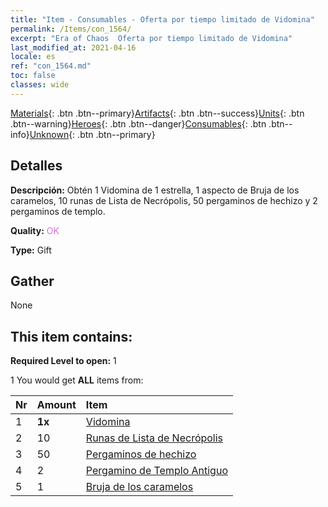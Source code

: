 ```yaml
---
title: "Item - Consumables - Oferta por tiempo limitado de Vidomina"
permalink: /Items/con_1564/
excerpt: "Era of Chaos  Oferta por tiempo limitado de Vidomina"
last_modified_at: 2021-04-16
locale: es
ref: "con_1564.md"
toc: false
classes: wide
---
```

 [Materials](/es/Items/){: .btn .btn--primary}[Artifacts](/es/Items/Artifacts/){: .btn .btn--success}[Units](/es/Items/Units/){: .btn .btn--warning}[Heroes](/es/Items/Heroes/){: .btn .btn--danger}[Consumables](/es/Items/Consumables/){: .btn .btn--info}[Unknown](/es/Items/Unknown/){: .btn .btn--primary}

## Detalles
 **Descripción:** Obtén 1 Vidomina de 1 estrella, 1 aspecto de Bruja de los caramelos, 10 runas de Lista de Necrópolis, 50 pergaminos de hechizo y 2 pergaminos de templo.

 **Quality:** <span style="color: #DA70D6">OK</span>

 **Type:** Gift

## Gather

  None

## This item contains:

 **Required Level to open:** 1

 1 You would get **ALL** items  from:

  | Nr | Amount |     Item    |
  |:---|:-------|:------------|
  | 1 |  **1x** | [Vidomina](/heroes/Vidomina/) |  | 
  | 2 | 10 | [Runas de Lista de Necrópolis](/es/Items/con_755/) |  | 
  | 3 | 50 | [Pergaminos de hechizo](/es/Items/con_694/) |  | 
  | 4 | 2 | [Pergamino de Templo Antiguo](/es/Items/con_697/) |  | 
  | 5 | 1 | [Bruja de los caramelos](/es/Items/con_1053/) |  | 
